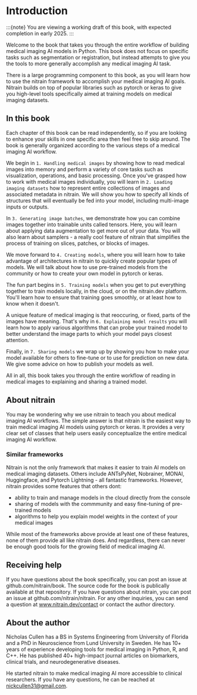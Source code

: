 # Introduction

:::{note}
You are viewing a working draft of this book, with expected completion in early 2025.
:::

Welcome to the book that takes you through the entire workflow of building medical imaging AI models in Python. This book does not focus on specific tasks such as segmentation or registration, but instead attempts to give you the tools to more generally accomplish any medical imaging AI task.

There is a large programming component to this book, as you will learn how to use the nitrain framework to accomplish your medical imaging AI goals. Nitrain builds on top of popular libraries such as pytorch or keras to give you high-level tools specifically aimed at training models on medical imaging datasets.

## In this book

Each chapter of this book can be read independently, so if you are looking to enhance your skills in one specific area then feel free to skip around. The book is generally organized according to the various steps of a medical imaging AI workflow.

We begin in `1. Handling medical images` by showing how to read medical images into memory and perform a variety of core tasks such as visualization, operations, and basic processing. Once you've grasped how to work with medical images individually, you will learn in `2. Loading imaging datasets` how to represent entire collections of images and associated metadata in nitrain. We will show you how to specify all kinds of structures that will eventually be fed into your model, including multi-image inputs or outputs.

In `3. Generating image batches`, we demonstrate how you can combine images together into trainable units called tensors. Here, you will learn about applying data augmentation to get more out of your data. You will also learn about samplers - a really cool feature of nitrain that simplifies the process of training on slices, patches, or blocks of images.

We move forward to `4. Creating models`, where you will learn how to take advantage of architectures in nitrain to quickly create popular types of models. We will talk about how to use pre-trained models from the community or how to create your own model in pytorch or keras.

The fun part begins in `5. Training models` when you get to put everything together to train models locally, in the cloud, or on the nitrain.dev platform. You'll learn how to ensure that training goes smoothly, or at least how to know when it doesn't.

A unique feature of medical imaging is that reoccuring, or fixed, parts of the images have meaning. That's why in `6. Explaining model results` you will learn how to apply various algorithms that can probe your trained model to better understand the image parts to which your model pays closest attention.

Finally, in `7. Sharing models` we wrap up by showing you how to make your model available for others to fine-tune or to use for prediction on new data. We give some advice on how to publish your models as well.

All in all, this book takes you through the entire workflow of reading in medical images to explaining and sharing a trained model.

## About nitrain

You may be wondering why we use nitrain to teach you about medical imaging AI workflows. The simple answer is that nitrain is the easiest way to train medical imaging AI models using pytorch or keras. It provides a very clear set of classes that help users easily conceptualize the entire medical imaging AI workflow.

### Similar frameworks

Nitrain is not the only framework that makes it easier to train AI models on medical imaging datasets. Others include ANTsPyNet, Nobrainer, MONAI, Huggingface, and Pytorch Lightning - all fantastic frameworks. However, nitrain provides some features that others dont:

- ability to train and manage models in the cloud directly from the console
- sharing of models with the commmunity and easy fine-tuning of pre-trained models
- algorithms to help you explain model weights in the context of your medical images

While most of the frameworks above provide at least one of these features, none of them provide all like nitrain does. And regardless, there can never be enough good tools for the growing field of medical imaging AI.

## Receiving help

If you have questions about the book specifically, you can post an issue at github.com/nitrain/book. The source code for the book is publically available at that repository. If you have questions about nitrain, you can post an issue at github.com/nitrain/nitrain. For any other inquiries, you can send a question at www.nitrain.dev/contact or contact the author directory.

## About the author

Nicholas Cullen has a BS in Systems Engineering from University of Florida and a PhD in Neuroscience from Lund University in Sweden. He has 10+ years of experience developing tools for medical imaging in Python, R, and C++. He has published 40+ high-impact journal articles on biomarkers, clinical trials, and neurodegenerative diseases.

He started nitrain to make medical imaging AI more accessible to clinical researchers. If you have any questions, he can be reached at nickcullen31@gmail.com.
